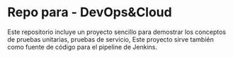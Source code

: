 # Repo para - DevOps&Cloud

Este repositorio incluye un proyecto sencillo para demostrar los conceptos de pruebas unitarias, pruebas de servicio, 
Este proyecto sirve también como fuente de código para el pipeline de Jenkins.
